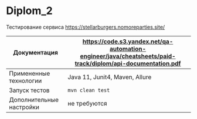 # Diplom_2
Тестирование сервиса https://stellarburgers.nomoreparties.site/


| Документация | https://code.s3.yandex.net/qa-automation-engineer/java/cheatsheets/paid-track/diplom/api-documentation.pdf |
|--------------|------------------------------------------------------------------------------------------------------------|
|     Примененные технологии         | Java 11, Junit4, Maven, Allure                                                                             |
|     Запуск тестов         | `mvn clean test`                                                                                           |
|     Дополнительные настройки         | не требуются                                                                                               |

